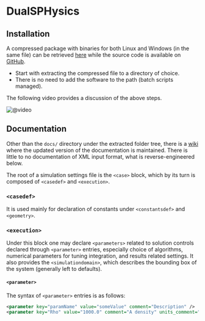 # DualSPHysics

## Installation

A compressed package with binaries for both Linux and Windows (in the same file) can be retrieved [here](https://dual.sphysics.org/downloads/) while the source code is available on [GitHub](https://github.com/DualSPHysics/DualSPHysics).

- Start with extracting the compressed file to a directory of choice.
- There is no need to add the software to the path (batch scripts managed).

The following video provides a discussion of the above steps.

![@video](https://www.youtube.com/embed/_sL1iQUJfs8?si=LauFxw71VxstQ3qf)

## Documentation

Other than the `docs/` directory under the extracted folder tree, there is a [wiki](https://github.com/DualSPHysics/DualSPHysics/wiki) where the updated version of the documentation is maintained. There is little to no documentation of XML input format, what is reverse-engineered below.

The root of a simulation settings file is the `<case>` block, which by its turn is composed of `<casedef>` and `<execution>`. 

### `<casedef>`

It is used mainly for declaration of constants under `<constantsdef>` and `<geometry>`.

### `<execution>`

Under this block one may declare `<parameters>` related to solution controls declared through `<parameter>` entries, especially choice of algorithms, numerical parameters for tuning integration, and results related settings. It also provides the `<simulationdomain>`, which describes the bounding box of the system (generally left to defaults). 

#### `<parameter>`

The syntax of  `<parameter>` entries is as follows:

```xml
<parameter key="paramName" value="someValue" comment="Description" />
<parameter key="Rho" value="1000.0" comment="A density" units_comment="kg/m^3" />
```
